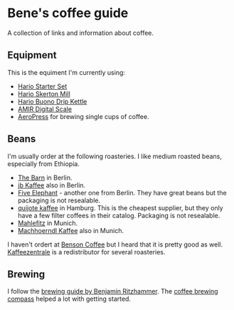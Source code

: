 # Bene's coffee guide

A collection of links and information about coffee.

## Equipment

This is the equiment I'm currently using:

 - [Hario Starter Set](https://www.amazon.de/gp/product/B00JJIOJ7E/ref=oh_aui_detailpage_o02_s00?ie=UTF8&psc=1)
 - [Hario Skerton Mill](https://www.amazon.de/gp/product/B001802PIQ/ref=oh_aui_detailpage_o01_s00?ie=UTF8&psc=1)
 - [Hario Buono Drip Kettle](https://www.amazon.de/gp/product/B008L3R8BM/ref=oh_aui_detailpage_o01_s01?ie=UTF8&psc=1)
 - [AMIR Digital Scale](https://www.amazon.de/gp/product/B01DKIYELO/ref=oh_aui_detailpage_o08_s00?ie=UTF8&psc=1)
 - [AeroPress](https://www.amazon.de/gp/product/B000GXZ2GS/ref=oh_aui_detailpage_o09_s00?ie=UTF8&psc=1) for brewing single cups of coffee.

## Beans

I'm usually order at the following roasteries. I like medium roasted beans, especially from Ethiopia.

- [The Barn](https://thebarn.de/) in Berlin.
- [jb Kaffee](http://jbkaffee.de ) also in Berlin.
- [Five Elephant](https://www.fiveelephant.com/) - another one from Berlin. They have great beans but the packaging is not resealable.
- [quijote kaffee](https://www.quijote-kaffee.de/shop/filterkaffee) in Hamburg. This is the cheapest supplier, but they only have a few filter coffees in their catalog. Packaging is not resealable.
- [Mahlefitz](http://www.mahlefitz.de/) in Munich.
- [Machhoerndl Kaffee](https://www.machhoerndl-kaffee.de/) also in Munich.

I haven't ordert at [Benson Coffee](https://benson.coffee/) but I heard that it is pretty good as well. [Kaffeezentrale](https://www.kaffeezentrale.de/) is a redistributor for several roasteries.

## Brewing

I follow the [brewing guide by Benjamin Ritzhammer](https://gist.github.com/benjmin-r/cf329baf0af88ddfe2bc830d1656e6cb). The [coffee brewing compass](https://baristahustle.com/blogs/barista-hustle/the-coffee-compass) helped a lot with getting started.
